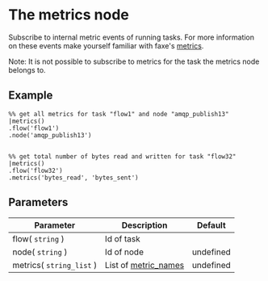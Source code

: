 The metrics node
=====================
 
Subscribe to internal metric events of running tasks.
For more information on these events make yourself familiar with faxe's [metrics](../../metrics.md).

Note: It is not possible to subscribe to metrics for the task the metrics node belongs to.


Example
-------
```dfs  
%% get all metrics for task "flow1" and node "amqp_publish13"
|metrics()
.flow('flow1')
.node('amqp_publish13')


%% get total number of bytes read and written for task "flow32"
|metrics()
.flow('flow32')
.metrics('bytes_read', 'bytes_sent')

```

Parameters
----------

| Parameter                | Description                              | Default   |
|--------------------------|------------------------------------------|-----------|
| flow( `string` )         | Id of task                               |           |
| node( `string` )         | Id of node                               | undefined |
| metrics( `string_list` ) | List of [metric_names](../../metrics.md) | undefined |
 